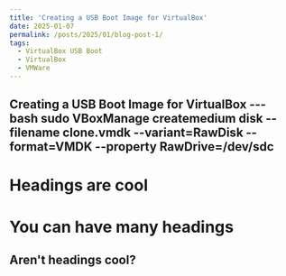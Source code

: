 ```yaml
---
title: 'Creating a USB Boot Image for VirtualBox'
date: 2025-01-07
permalink: /posts/2025/01/blog-post-1/
tags:
  - VirtualBox USB Boot
  - VirtualBox
  - VMWare
---
```

Creating a USB Boot Image for VirtualBox
--- bash
sudo VBoxManage createmedium disk --filename clone.vmdk --variant=RawDisk --format=VMDK --property RawDrive=/dev/sdc
---

Headings are cool
======

You can have many headings
======

Aren't headings cool?
------